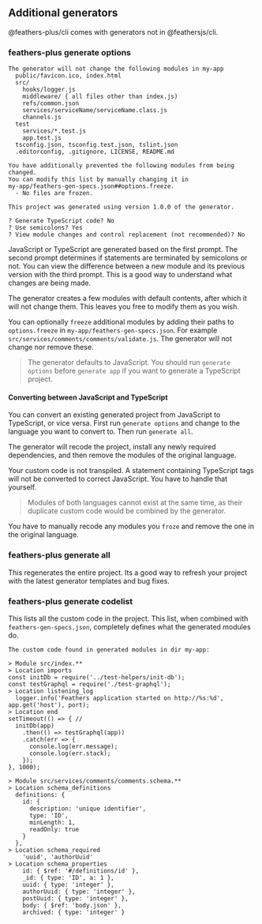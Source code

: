 
## Additional generators

@feathers-plus/cli comes with generators not in @feathersjs/cli.

### feathers-plus generate options

```text
The generator will not change the following modules in my-app
  public/favicon.ico, index.html
  src/
    hooks/logger.js
    middleware/ { all files other than index.js)
    refs/common.json
    services/serviceName/serviceName.class.js
    channels.js
  test
    services/*.test.js
    app.test.js
  tsconfig.json, tsconfig.test.json, tslint.json
  .editorconfig, .gitignore, LICENSE, README.md

You have additionally prevented the following modules from being changed.
You can modify this list by manually changing it in
my-app/feathers-gen-specs.json##options.freeze.
  - No files are frozen.

This project was generated using version 1.0.0 of the generator.

? Generate TypeScript code? No
? Use semicolons? Yes
? View module changes and control replacement (not recommended)? No
```

JavaScript or TypeScript are generated based on the first prompt.
The second prompt determines if statements are terminated by semicolons or not.
You can view the difference between a new module and its previous version with the third prompt.
This is a good way to understand what changes are being made.

The generator creates a few modules with default contents,
after which it will not change them.
This leaves you free to modify them as you wish.

You can optionally `freeze` additional modules by adding their paths to
`options.freeze` in `my-app/feathers-gen-specs.json`.
For example `src/services/comments/comments/validate.js`.
The generator will not change nor remove these.

> The generator defaults to JavaScript.
You should run `generate options` before `generate app` if you want to generate a TypeScript project.

#### Converting between JavaScript and TypeScript

You can convert an existing generated project from JavaScript to TypeScript, or vice versa.
First run `generate options` and change to the language you want to convert to.
Then run `generate all`.

The generator will recode the project, install any newly required dependencies,
and then remove the modules of the original language.

Your custom code is not transpiled.
A statement containing TypeScript tags will not be converted to correct JavaScript.
You have to handle that yourself.

> Modules of both languages cannot exist at the same time,
as their duplicate custom code would be combined by the generator.

You have to manually recode any modules you `froze` and remove the one in the original language.

### feathers-plus generate all

This regenerates the entire project.
Its a good way to refresh your project with the latest generator templates and bug fixes.

### feathers-plus generate codelist

This lists all the custom code in the project.
This list, when combined with `feathers-gen-specs.json`, completely defines what the
generated modules do.

```text
The custom code found in generated modules in dir my-app:

> Module src/index.**
> Location imports
const initDb = require('../test-helpers/init-db');
const testGraphql = require('./test-graphql');
> Location listening_log
  logger.info('Feathers application started on http://%s:%d', app.get('host'), port);
> Location end
setTimeout(() => { //
  initDb(app)
    .then(() => testGraphql(app))
    .catch(err => {
      console.log(err.message);
      console.log(err.stack);
    });
}, 1000);

> Module src/services/comments/comments.schema.**
> Location schema_definitions
  definitions: {
    id: {
      description: 'unique identifier',
      type: 'ID',
      minLength: 1,
      readOnly: true
    }
  },
> Location schema_required
    'uuid', 'authorUuid'
> Location schema_properties
    id: { $ref: '#/definitions/id' },
    _id: { type: 'ID', a: 1 },
    uuid: { type: 'integer' },
    authorUuid: { type: 'integer' },
    postUuid: { type: 'integer' },
    body: { $ref: 'body.json' },
    archived: { type: 'integer' }
```
